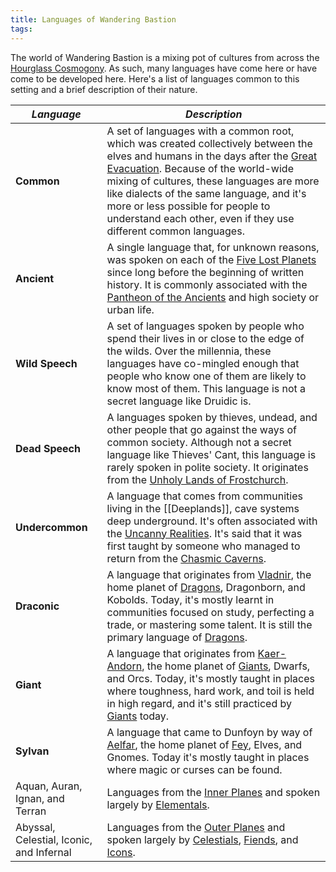 ```yaml
---
title: Languages of Wandering Bastion
tags:
---
```


The world of Wandering Bastion is a mixing pot of cultures from across the [Hourglass Cosmogony](../place/plane/index.md). As such, many languages have come here or have come to be developed here. Here's a list of languages common to this setting and a brief description of their nature.

| ***Language***                           | ***Description***                                                                                                                                                                                                                                                                                                                                                                                                   |
| ---------------------------------------- | ------------------------------------------------------------------------------------------------------------------------------------------------------------------------------------------------------------------------------------------------------------------------------------------------------------------------------------------------------------------------------------------------------------------- |
| **Common**                               | A set of languages with a common root, which was created collectively between the elves and humans in the days after the [Great Evacuation](../event/history/void/great-evacuation.md). Because of the world-wide mixing of cultures, these languages are more like dialects of the same language, and it's more or less possible for people to understand each other, even if they use different common languages. |
| **Ancient**                              | A single language that, for unknown reasons, was spoken on each of the [Five Lost Planets](../place/planet/6-lost-worlds.md) since long before the beginning of written history. It is commonly associated with the [Pantheon of the Ancients](../creature/unique/deity/ancient/index.md) and high society or urban life.                                                                                          |
| **Wild Speech**                          | A set of languages spoken by people who spend their lives in or close to the edge of the wilds. Over the millennia, these languages have co-mingled enough that people who know one of them are likely to know most of them. This language is not a secret language like Druidic is.                                                                                                                                |
| **Dead Speech**                          | A languages spoken by thieves, undead, and other people that go against the ways of common society. Although not a secret language like Thieves' Cant, this language is rarely spoken in polite society. It originates from the [Unholy Lands of Frostchurch](../place/state/frostchurch/index.md).                                                                                                                 |
| **Undercommon**                          | A language that comes from communities living in the [[Deeplands]], cave systems deep underground. It's often associated with the [Uncanny Realities](../place/plane/prime/uncanny/index.md). It's said that it was first taught by someone who managed to return from the [Chasmic Caverns](../place/plane/prime/uncanny/chasmic-caverns.md).                                                                      |
| **Draconic**                             | A language that originates from [Vladnir](../place/planet/glyph/vladnir.md), the home planet of [Dragons](../creature/species/dragon/index.md), Dragonborn, and Kobolds. Today, it's mostly learnt in communities focused on study, perfecting a trade, or mastering some talent. It is still the primary language of [Dragons](../creature/species/dragon/index.md).                                               |
| **Giant**                                | A language that originates from [Kaer-Andorn](../place/planet/glyph/kaer-andorn.md), the home planet of [Giants](../creature/species/giant/index.md), Dwarfs, and Orcs. Today, it's mostly taught in places where toughness, hard work, and toil is held in high regard, and it's still practiced by [Giants](../creature/species/giant/index.md) today.                                                            |
| **Sylvan**                               | A language that came to Dunfoyn by way of [Aelfar](../place/planet/glyph/aelfar.md), the home planet of [Fey](../creature/species/fey/index.md), Elves, and Gnomes. Today it's mostly taught in places where magic or curses can be found.                                                                                                                                                                          |
| Aquan, Auran, Ignan, and Terran          | Languages from the [Inner Planes](../place/plane/inner/index.md) and spoken largely by [Elementals](../creature/species/elemental/index.md).                                                                                                                                                                                                                                                                        |
| Abyssal, Celestial, Iconic, and Infernal | Languages from the [Outer Planes](../place/plane/outer/index.md) and spoken largely by [Celestials](../creature/species/celestial/index.md), [Fiends](../creature/species/fiend/index.md), and [Icons](../creature/species/icon/index.md).                                                                                                                                                                          |
